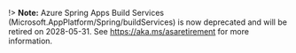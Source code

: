 !> **Note:** Azure Spring Apps Build Services (Microsoft.AppPlatform/Spring/buildServices) is now deprecated and will be retired on 2028-05-31. See https://aka.ms/asaretirement for more information.